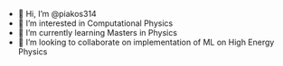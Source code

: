 - 👋 Hi, I’m @piakos314
- 👀 I’m interested in Computational Physics
- 🌱 I’m currently learning Masters in Physics
- 💞️ I’m looking to collaborate on implementation of ML on High Energy Physics

<!---
piakos314/piakos314 is a ✨ special ✨ repository because its `README.md` (this file) appears on your GitHub profile.
You can click the Preview link to take a look at your changes.
--->
